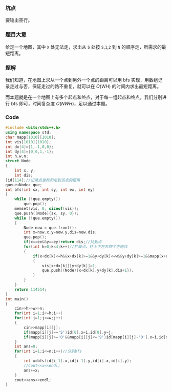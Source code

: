### 坑点

要输出空行。

### 题目大意
给定一个地图，其中 ```X``` 处无法走，求出从 ```S``` 处按 ```S```,```1```,```2``` 到 ```N``` 的顺序走，所需求的最短距离。

### 题解
我们知道，在地图上求从一个点到另外一个点的距离可以用 bfs 实现，用数组记录走过与否，保证走过的路不重复，就可以在 $O(WH)$ 的时间内求出最短距离。

而本题就是在一个地图上有多个起点和终点，对于每一组起点和终点，我们分别进行 bfs 即可，时间复杂度 $O(NWH)$，足以通过本题。

### Code

```cpp
#include <bits/stdc++.h>
using namespace std;
char mapp[1010][1010];
int vis[1010][1010];
int dx[4]={1,-1,0,0};
int dy[4]={0,0,1,-1};
int h,w,n;
struct Node
{
    int x, y;
    int dis;
}id[114];//记录点坐标和走到该点的距离
queue<Node> que;
int bfs(int sx, int sy, int ex, int ey)
{
    while (!que.empty())
        que.pop();
    memset(vis, 0, sizeof(vis));
    que.push((Node){sx, sy, 0});
    while (!que.empty())
    {
        Node now = que.front();
        int x=now.x,y=now.y,dis=now.dis; 
        que.pop();
        if(x==ex&&y==ey)return dis;//找到点
        for(int k=0;k<4;k++)//扩展点，往上下左右四个方向找
        {
            if(x+dx[k]<=h&&x+dx[k]>=1&&y+dy[k]<=w&&y+dy[k]>=1&&mapp[x+dx[k]][y+dy[k]]!='X'&&!vis[x+dx[k]][y+dy[k]])//符合条件
            {
                vis[x+dx[k]][y+dy[k]]=1;
                que.push((Node){x+dx[k],y+dy[k],dis+1});
            }
        }
    }
    return 114514;
}
int main()
{
    cin>>h>>w>>n;
    for(int i=1;i<=h;i++)
    for(int j=1;j<=w;j++)
    {
        cin>>mapp[i][j];
        if(mapp[i][j]=='S')id[0].x=i,id[0].y=j;
        if(mapp[i][j]>='0'&&mapp[i][j]<='9')id[mapp[i][j]-'0'].x=i,id[mapp[i][j]-'0'].y=j;
    }
    int ans=0;
    for(int i=1;i<=n;i++)//分别bfs
    {
        int x=bfs(id[i-1].x,id[i-1].y,id[i].x,id[i].y);
        //cout<<x<<endl;
        ans+=x;
    }
    cout<<ans<<endl;
}
```